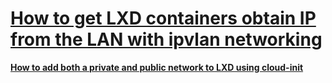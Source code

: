 # **[How to get LXD containers obtain IP from the LAN with ipvlan networking](https://blog.simos.info/how-to-get-lxd-containers-obtain-ip-from-the-lan-with-ipvlan-networking/)**

**[How to add both a private and public network to LXD using cloud-init](<https://blog.simos.info/how-to-add-both-a-private-and-public-network-to-lxd-using-cloud-init/>)**

**[](https://blog.simos.info/configuring-public-ip-addresses-on-cloud-servers-for-lxd-containers/)**

**[](https://cloudinit.readthedocs.io/en/latest/)**
